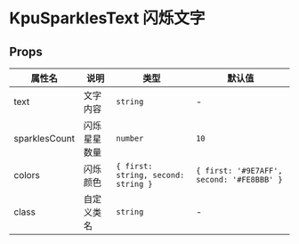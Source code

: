 # KpuSparklesText 闪烁文字

## Props

| 属性名        | 说明         | 类型                                | 默认值                                    |
| ------------- | ------------ | ----------------------------------- | ----------------------------------------- |
| text          | 文字内容     | `string`                            | -                                         |
| sparklesCount | 闪烁星星数量 | `number`                            | `10`                                      |
| colors        | 闪烁颜色     | `{ first: string, second: string }` | `{ first: '#9E7AFF', second: '#FE8BBB' }` |
| class         | 自定义类名   | `string`                            | -                                         |